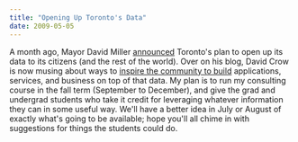 ```yaml
---
title: "Opening Up Toronto's Data"
date: 2009-05-05
---
```

A month ago, Mayor David Miller <a href="http://visiblegovernment.ca/index.php?option=com_content&amp;task=view&amp;id=86&amp;Itemid=29">announced</a> Toronto's plan to open up its data to its citizens (and the rest of the world).  Over on his blog, David Crow is now musing about ways to <a href="http://davidcrow.ca/toronto/7154/whats-your-open-data-idea">inspire the community to build</a> applications, services, and business on top of that data.  My plan is to run my consulting course in the fall term (September to December), and give the grad and undergrad students who take it credit for leveraging whatever information they can in some useful way.  We'll have a better idea in July or August of exactly what's going to be available; hope you'll all chime in with suggestions for things the students could do.
